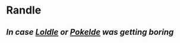 # Randle
## _In case [Loldle](https://loldle.net/) or [Pokelde](https://pokedle.gg/) was getting boring_
